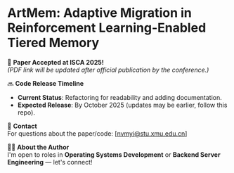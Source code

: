 # ArtMem: Adaptive Migration in Reinforcement Learning-Enabled Tiered Memory
📄 **Paper Accepted at ISCA 2025!**  
*(PDF link will be updated after official publication by the conference.)*  

🔜 **Code Release Timeline**  
- **Current Status**: Refactoring for readability and adding documentation.  
- **Expected Release**: By October 2025 (updates may be earlier, follow this repo).  

💬 **Contact**  
For questions about the paper/code: [nvmyi@stu.xmu.edu.cn]  

👨‍💻 **About the Author**  
I'm open to roles in **Operating Systems Development** or **Backend Server Engineering** — let's connect!  
